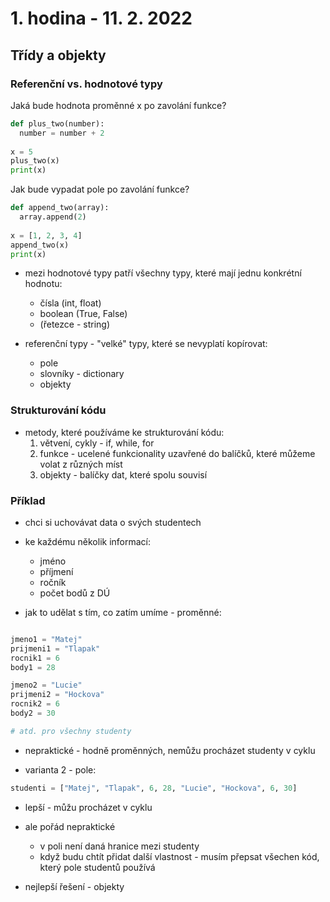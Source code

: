 # 1. hodina - 11. 2. 2022

## Třídy a objekty

### Referenční vs. hodnotové typy

Jaká bude hodnota proměnné x po zavolání funkce?
``` python
def plus_two(number):
  number = number + 2
  
x = 5
plus_two(x)
print(x)
```

Jak bude vypadat pole po zavolání funkce?
``` python
def append_two(array):
  array.append(2)
  
x = [1, 2, 3, 4]
append_two(x)
print(x)
```

- mezi hodnotové typy patří všechny typy, které mají jednu konkrétní hodnotu:
  - čísla (int, float)
  - boolean (True, False)
  - (řetezce - string)

- referenční typy - "velké" typy, které se nevyplatí kopírovat:
  - pole
  - slovníky - dictionary
  - objekty

### Strukturování kódu
- metody, které používáme ke strukturování kódu:
  1) větvení, cykly - if, while, for
  2) funkce - ucelené funkcionality uzavřené do balíčků, které můžeme volat z různých míst
  3) objekty - balíčky dat, které spolu souvisí

### Příklad

- chci si uchovávat data o svých studentech
- ke každému několik informací:
  - jméno
  - příjmení
  - ročník
  - počet bodů z DÚ

- jak to udělat s tím, co zatím umíme - proměnné:
```python

jmeno1 = "Matej"
prijmeni1 = "Tlapak"
rocnik1 = 6
body1 = 28

jmeno2 = "Lucie"
prijmeni2 = "Hockova"
rocnik2 = 6
body2 = 30

# atd. pro všechny studenty
```
- nepraktické - hodně proměnných, nemůžu procházet studenty v cyklu

- varianta 2 - pole:
```python
studenti = ["Matej", "Tlapak", 6, 28, "Lucie", "Hockova", 6, 30]
```

- lepší - můžu procházet v cyklu
- ale pořád nepraktické
  - v poli není daná hranice mezi studenty
  - když budu chtít přidat další vlastnost - musím přepsat všechen kód, který pole studentů používá

- nejlepší řešení - objekty




